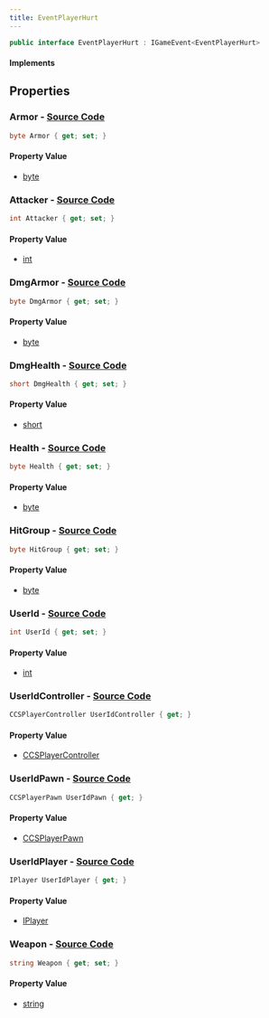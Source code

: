 ```yaml
---
title: EventPlayerHurt
---
```


```csharp
public interface EventPlayerHurt : IGameEvent<EventPlayerHurt>
```

#### Implements

## Properties

### **Armor** - [Source Code](https://github.com/swiftly-solution/swiftlys2/blob/main/managed/src/SwiftlyS2.Generated/GameEvents/Interfaces/EventPlayerHurt.cs#L62)

```csharp
byte Armor { get; set; }
```

#### Property Value

- [byte](https://learn.microsoft.com/dotnet/api/system.byte)

### **Attacker** - [Source Code](https://github.com/swiftly-solution/swiftlys2/blob/main/managed/src/SwiftlyS2.Generated/GameEvents/Interfaces/EventPlayerHurt.cs#L48)

```csharp
int Attacker { get; set; }
```

#### Property Value

- [int](https://learn.microsoft.com/dotnet/api/system.int32)

### **DmgArmor** - [Source Code](https://github.com/swiftly-solution/swiftlys2/blob/main/managed/src/SwiftlyS2.Generated/GameEvents/Interfaces/EventPlayerHurt.cs#L83)

```csharp
byte DmgArmor { get; set; }
```

#### Property Value

- [byte](https://learn.microsoft.com/dotnet/api/system.byte)

### **DmgHealth** - [Source Code](https://github.com/swiftly-solution/swiftlys2/blob/main/managed/src/SwiftlyS2.Generated/GameEvents/Interfaces/EventPlayerHurt.cs#L76)

```csharp
short DmgHealth { get; set; }
```

#### Property Value

- [short](https://learn.microsoft.com/dotnet/api/system.int16)

### **Health** - [Source Code](https://github.com/swiftly-solution/swiftlys2/blob/main/managed/src/SwiftlyS2.Generated/GameEvents/Interfaces/EventPlayerHurt.cs#L55)

```csharp
byte Health { get; set; }
```

#### Property Value

- [byte](https://learn.microsoft.com/dotnet/api/system.byte)

### **HitGroup** - [Source Code](https://github.com/swiftly-solution/swiftlys2/blob/main/managed/src/SwiftlyS2.Generated/GameEvents/Interfaces/EventPlayerHurt.cs#L90)

```csharp
byte HitGroup { get; set; }
```

#### Property Value

- [byte](https://learn.microsoft.com/dotnet/api/system.byte)

### **UserId** - [Source Code](https://github.com/swiftly-solution/swiftlys2/blob/main/managed/src/SwiftlyS2.Generated/GameEvents/Interfaces/EventPlayerHurt.cs#L41)

```csharp
int UserId { get; set; }
```

#### Property Value

- [int](https://learn.microsoft.com/dotnet/api/system.int32)

### **UserIdController** - [Source Code](https://github.com/swiftly-solution/swiftlys2/blob/main/managed/src/SwiftlyS2.Generated/GameEvents/Interfaces/EventPlayerHurt.cs#L23)

```csharp
CCSPlayerController UserIdController { get; }
```

#### Property Value

- [CCSPlayerController](/docs/api/shared/schemadefinitions/ccsplayercontroller)

### **UserIdPawn** - [Source Code](https://github.com/swiftly-solution/swiftlys2/blob/main/managed/src/SwiftlyS2.Generated/GameEvents/Interfaces/EventPlayerHurt.cs#L30)

```csharp
CCSPlayerPawn UserIdPawn { get; }
```

#### Property Value

- [CCSPlayerPawn](/docs/api/shared/schemadefinitions/ccsplayerpawn)

### **UserIdPlayer** - [Source Code](https://github.com/swiftly-solution/swiftlys2/blob/main/managed/src/SwiftlyS2.Generated/GameEvents/Interfaces/EventPlayerHurt.cs#L34)

```csharp
IPlayer UserIdPlayer { get; }
```

#### Property Value

- [IPlayer](/docs/api/shared/players/iplayer)

### **Weapon** - [Source Code](https://github.com/swiftly-solution/swiftlys2/blob/main/managed/src/SwiftlyS2.Generated/GameEvents/Interfaces/EventPlayerHurt.cs#L69)

```csharp
string Weapon { get; set; }
```

#### Property Value

- [string](https://learn.microsoft.com/dotnet/api/system.string)

